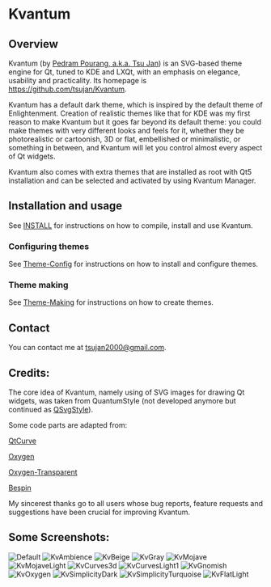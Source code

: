 # Kvantum

## Overview

Kvantum (by [Pedram Pourang, a.k.a. Tsu Jan](#contact)) is an SVG-based theme engine for Qt, tuned to KDE and LXQt, with an emphasis on elegance, usability and practicality. Its homepage is <https://github.com/tsujan/Kvantum>.

Kvantum has a default dark theme, which is inspired by the default theme of Enlightenment. Creation of realistic themes like that for KDE was my first reason to make Kvantum but it goes far beyond its default theme: you could make themes with very different looks and feels for it, whether they be photorealistic or cartoonish, 3D or flat, embellished or minimalistic, or something in between, and Kvantum will let you control almost every aspect of Qt widgets.

Kvantum also comes with extra themes that are installed as root with Qt5 installation and can be selected and activated by using Kvantum Manager.

## Installation and usage

See [INSTALL](INSTALL.md) for instructions on how to compile, install and use Kvantum.

### Configuring themes

See [Theme-Config](doc/Theme-Config) for instructions on how to install and configure themes.

### Theme making

See [Theme-Making](doc/Theme-Making.pdf) for instructions on how to create themes.

## Contact

You can contact me at <tsujan2000@gmail.com>.

## Credits:

The core idea of Kvantum, namely using of SVG images for drawing Qt widgets, was taken from QuantumStyle (not developed anymore but continued as [QSvgStyle](https://github.com/DexterMagnific/QSvgStyle)).

Some code parts are adapted from:

[QtCurve](https://projects.kde.org/projects/playground/artwork/qtcurve/repository)

[Oxygen](https://projects.kde.org/projects/playground/artwork/oxygen/repository)

[Oxygen-Transparent](https://projects.kde.org/projects/playground/artwork/oxygen-transparent/repository)

[Bespin](http://cloudcity.sourceforge.net/download.php)

My sincerest thanks go to all users whose bug reports, feature requests and suggestions have been crucial for improving Kvantum.

## Some Screenshots:

![Default](screenshots/Default.png?raw=true "Default")
![KvAmbience](screenshots/KvAmbience.png?raw=true "KvAmbience")
![KvBeige](screenshots/KvBeige.png?raw=true "KvBeige")
![KvGray](screenshots/KvGray.png?raw=true "KvGray")
![KvMojave](screenshots/KvMojave.png?raw=true "KvMojave")
![KvMojaveLight](screenshots/KvMojaveLight.png?raw=true "KvMojaveLight")
![KvCurves3d](screenshots/KvCurves3d.png?raw=true "KvCurves3d")
![KvCurvesLight1](screenshots/KvCurvesLight1.png?raw=true "KvCurvesLight1")
![KvGnomish](screenshots/KvGnomish.png?raw=true "KvGnomish")
![KvOxygen](screenshots/KvOxygen.png?raw=true "KvOxygen")
![KvSimplicityDark](screenshots/KvSimplicityDark.png?raw=true "KvSimplicityDark")
![KvSimplicityTurquoise](screenshots/KvSimplicityTurquoise.png?raw=true "KvSimplicityTurquoise")
![KvFlatLight](screenshots/KvFlatLight.png?raw=true "KvFlatLight")
